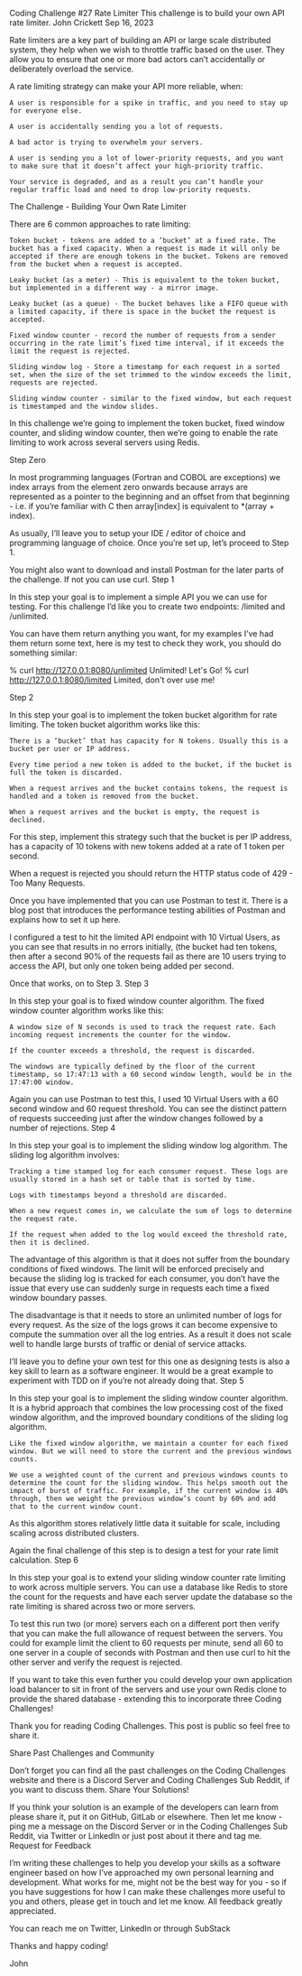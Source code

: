 Coding Challenge #27 Rate Limiter
This challenge is to build your own API rate limiter.
John Crickett
Sep 16, 2023

Rate limiters are a key part of building an API or large scale distributed system, they help when we wish to throttle traffic based on the user. They allow you to ensure that one or more bad actors can’t accidentally or deliberately overload the service.

A rate limiting strategy can make your API more reliable, when:

    A user is responsible for a spike in traffic, and you need to stay up for everyone else.

    A user is accidentally sending you a lot of requests.

    A bad actor is trying to overwhelm your servers.

    A user is sending you a lot of lower-priority requests, and you want to make sure that it doesn’t affect your high-priority traffic.

    Your service is degraded, and as a result you can’t handle your regular traffic load and need to drop low-priority requests.

The Challenge - Building Your Own Rate Limiter

There are 6 common approaches to rate limiting:

    Token bucket - tokens are added to a ‘bucket’ at a fixed rate. The bucket has a fixed capacity. When a request is made it will only be accepted if there are enough tokens in the bucket. Tokens are removed from the bucket when a request is accepted.

    Leaky bucket (as a meter) - This is equivalent to the token bucket, but implemented in a different way - a mirror image.

    Leaky bucket (as a queue) - The bucket behaves like a FIFO queue with a limited capacity, if there is space in the bucket the request is accepted.

    Fixed window counter - record the number of requests from a sender occurring in the rate limit’s fixed time interval, if it exceeds the limit the request is rejected.

    Sliding window log - Store a timestamp for each request in a sorted set, when the size of the set trimmed to the window exceeds the limit, requests are rejected.

    Sliding window counter - similar to the fixed window, but each request is timestamped and the window slides.

In this challenge we’re going to implement the token bucket, fixed window counter, and sliding window counter, then we’re going to enable the rate limiting to work across several servers using Redis.

Step Zero

In most programming languages (Fortran and COBOL are exceptions) we index arrays from the element zero onwards because arrays are represented as a pointer to the beginning and an offset from that beginning - i.e. if you’re familiar with C then array[index] is equivalent to *(array + index).

As usually, I’ll leave you to setup your IDE / editor of choice and programming language of choice. Once you’re set up, let’s proceed to Step 1.

You might also want to download and install Postman for the later parts of the challenge. If not you can use curl.
Step 1

In this step your goal is to implement a simple API you we can use for testing. For this challenge I’d like you to create two endpoints: /limited and /unlimited.

You can have them return anything you want, for my examples I’ve had them return some text, here is my test to check they work, you should do something similar:

% curl http://127.0.0.1:8080/unlimited
Unlimited! Let's Go!
% curl http://127.0.0.1:8080/limited
Limited, don't over use me!

Step 2

In this step your goal is to implement the token bucket algorithm for rate limiting. The token bucket algorithm works like this:

    There is a ‘bucket’ that has capacity for N tokens. Usually this is a bucket per user or IP address.

    Every time period a new token is added to the bucket, if the bucket is full the token is discarded.

    When a request arrives and the bucket contains tokens, the request is handled and a token is removed from the bucket.

    When a request arrives and the bucket is empty, the request is declined.

For this step, implement this strategy such that the bucket is per IP address, has a capacity of 10 tokens with new tokens added at a rate of 1 token per second.

When a request is rejected you should return the HTTP status code of 429 - Too Many Requests.

Once you have implemented that you can use Postman to test it. There is a blog post that introduces the performance testing abilities of Postman and explains how to set it up here.

I configured a test to hit the limited API endpoint with 10 Virtual Users, as you can see that results in no errors initially, (the bucket had ten tokens, then after a second 90% of the requests fail as there are 10 users trying to access the API, but only one token being added per second.

Once that works, on to Step 3.
Step 3

In this step your goal is to fixed window counter algorithm. The fixed window counter algorithm works like this:

    A window size of N seconds is used to track the request rate. Each incoming request increments the counter for the window.

    If the counter exceeds a threshold, the request is discarded.

    The windows are typically defined by the floor of the current timestamp, so 17:47:13 with a 60 second window length, would be in the 17:47:00 window.

Again you can use Postman to test this, I used 10 Virtual Users with a 60 second window and 60 request threshold. You can see the distinct pattern of requests succeeding just after the window changes followed by a number of rejections.
Step 4

In this step your goal is to implement the sliding window log algorithm. The sliding log algorithm involves:

    Tracking a time stamped log for each consumer request. These logs are usually stored in a hash set or table that is sorted by time.

    Logs with timestamps beyond a threshold are discarded.

    When a new request comes in, we calculate the sum of logs to determine the request rate.

    If the request when added to the log would exceed the threshold rate, then it is declined.

The advantage of this algorithm is that it does not suffer from the boundary conditions of fixed windows. The limit will be enforced precisely and because the sliding log is tracked for each consumer, you don’t have the issue that every use can suddenly surge in requests each time a fixed window boundary passes.

The disadvantage is that it needs to store an unlimited number of logs for every request. As the size of the logs grows it can become expensive to compute the summation over all the log entries. As a result it does not scale well to handle large bursts of traffic or denial of service attacks.

I’ll leave you to define your own test for this one as designing tests is also a key skill to learn as a software engineer. It would be a great example to experiment with TDD on if you’re not already doing that.
Step 5

In this step your goal is to implement the sliding window counter algorithm. It is a hybrid approach that combines the low processing cost of the fixed window algorithm, and the improved boundary conditions of the sliding log algorithm.

    Like the fixed window algorithm, we maintain a counter for each fixed window. But we will need to store the current and the previous windows counts.

    We use a weighted count of the current and previous windows counts to determine the count for the sliding window. This helps smooth out the impact of burst of traffic. For example, if the current window is 40% through, then we weight the previous window’s count by 60% and add that to the current window count.

As this algorithm stores relatively little data it suitable for scale, including scaling across distributed clusters.

Again the final challenge of this step is to design a test for your rate limit calculation.
Step 6

In this step your goal is to extend your sliding window counter rate limiting to work across multiple servers. You can use a database like Redis to store the count for the requests and have each server update the database so the rate limiting is shared across two or more servers.

To test this run two (or more) servers each on a different port then verify that you can make the full allowance of request between the servers. You could for example limit the client to 60 requests per minute, send all 60 to one server in a couple of seconds with Postman and then use curl to hit the other server and verify the request is rejected.

If you want to take this even further you could develop your own application load balancer to sit in front of the servers and use your own Redis clone to provide the shared database - extending this to incorporate three Coding Challenges!

Thank you for reading Coding Challenges. This post is public so feel free to share it.

Share
Past Challenges and Community

Don’t forget you can find all the past challenges on the Coding Challenges website and there is a Discord Server and Coding Challenges Sub Reddit, if you want to discuss them.
Share Your Solutions!

If you think your solution is an example of the developers can learn from please share it, put it on GitHub, GitLab or elsewhere. Then let me know - ping me a message on the Discord Server or in the Coding Challenges Sub Reddit, via Twitter or LinkedIn or just post about it there and tag me.
Request for Feedback

I’m writing these challenges to help you develop your skills as a software engineer based on how I’ve approached my own personal learning and development. What works for me, might not be the best way for you - so if you have suggestions for how I can make these challenges more useful to you and others, please get in touch and let me know. All feedback greatly appreciated.

You can reach me on Twitter, LinkedIn or through SubStack

Thanks and happy coding!

John